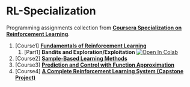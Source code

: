 # RL-Specialization

Programming assignments collection from [**Coursera Specialization on Reinforcement Learning**](https://www.coursera.org/specializations/reinforcement-learning).

1. [Course1] [**Fundamentals of Reinforcement Learning**](https://www.coursera.org/learn/fundamentals-of-reinforcement-learning)
    1. [Part1] **Bandits and Exploration/Exploitation** [![Open In Colab](https://colab.research.google.com/assets/colab-badge.svg)](https://colab.research.google.com/github/damianiRiccardo90/RL-Specialization/blob/master/C1-Fundamentals_of_Reinforcement_Learning/W1-Bandits_and_Exploration_Exploitation/w1_assignment.ipynb)
2. [Course2] [**Sample-Based Learning Methods**](https://www.coursera.org/learn/sample-based-learning-methods)
3. [Course3] [**Prediction and Control with Function Approximation**](https://www.coursera.org/learn/prediction-control-function-approximation)
4. [Course4] [**A Complete Reinforcement Learning System (Capstone Project)**](https://www.coursera.org/learn/complete-reinforcement-learning-system)
